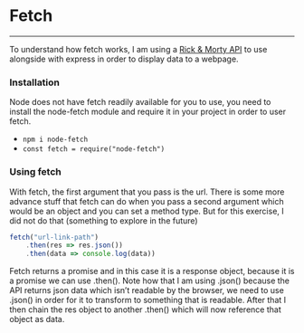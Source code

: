 # Fetch
- - - -
To understand how fetch works, I am using a [Rick & Morty API](https://rickandmortyapi.com/api/character/) to use alongside with express in order to display data to a webpage. 

### Installation
Node does not have fetch readily available for you to use, you need to install the node-fetch module and require it in your project in order to user fetch.
* `npm i node-fetch`
* `const fetch = require("node-fetch")`


### Using fetch
With fetch, the first argument that you pass is the url. There is some more advance stuff that fetch can do when you pass a second argument which would be an object and you can set a method type. But for this exercise, I did not do that (something to explore in the future) 

```js
fetch("url-link-path")
	.then(res => res.json())
	.then(data => console.log(data))
```

Fetch returns a promise and in this case it is a response object, because it is a promise we can use .then(). Note how that I am using .json() because the API returns json data which isn’t readable by the browser, we need to use .json() in order for it to transform to something that is readable. After that I then chain the res object to another .then() which will now reference that object as data. 